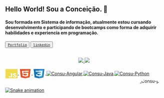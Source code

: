 ## Hello World! Sou a Conceição. 👋 
#### Sou formada em Sistema de informação, atualmente estou cursando desenvolvimento e participando de bootcamps como forma de adquirir habilidades e experiencia em programação.<br>
<button name="button"> <a href="https://conceicao-peres.github.io/Portfolio-Conceicao" target="_blank">`Portfolio`</a></button>
<button name="button"> <a href="https://www.linkedin.com/in/conceicao-peres-da-silva" target="_blank">`linkedin`</a></button>

<br>
<div align="center">
  <a href="https://github.com/conceicao-peres">
  <img height="180em" src="https://github-readme-stats.vercel.app/api?username=conceicao-peres&show_icons=true&theme=Light_high_contrast&include_all_commits=true&count_private=true"/>
  <img height="180em" src="https://github-readme-stats.vercel.app/api/top-langs/?username=conceicao-peres&layout=compact&langs_count=7&theme=Light_high_contrast"/>
</div>

  <div style="display: inline_block"><br>
  <img align="center" alt="Consu-Js" height="30" width="40" src="https://raw.githubusercontent.com/devicons/devicon/master/icons/javascript/javascript-plain.svg">
  <img align="center" alt="Consu-HTML" height="30" width="40" src="https://raw.githubusercontent.com/devicons/devicon/master/icons/html5/html5-original.svg">
  <img align="center" alt="Consu-CSS" height="30" width="40" src="https://raw.githubusercontent.com/devicons/devicon/master/icons/css3/css3-original.svg">
  <img align="center" alt="Consu-Angular" height="70" width="60" src="https://t4.ftcdn.net/jpg/02/95/03/85/240_F_295038577_yyg6PAw7aePNxEj7noPWr1RCusUTNJCC.jpg">
  <img align="center" alt="Consu-Java" height="30" width="40" src="https://cdn-icons-png.flaticon.com/128/226/226777.png">
  <img align="center" alt="Consu-Python" height="30" width="30" src="https://cdn-icons-png.flaticon.com/128/1822/1822899.png">

  <img align="right" alt="Consu-pic" height="150" style="border-radius:50px;" src="https://c.tenor.com/w3APLkMuTX0AAAAC/computer-work.gif">
</div>
  
   ##

<div> 

   ![Snake animation](https://github.com/conceicao-peres/conceicao-peres/blob/output/github-contribution-grid-snake.svg)

</div>

